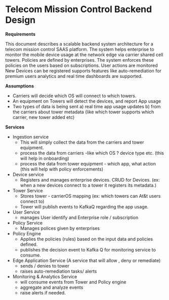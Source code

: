 
# Telecom Mission Control Backend Design

**Requirements**

This document describes a scalable backend system architecture for a telecom mission control SAAS platform.
The system helps enterprise to monitor the mobile device usage at the network edge via carrier shared cell towers.
Policies are defined by enterprises. The system enforces these policies on the users based on subscriptions.
User actions are monitored
New Devices can be registered
supports features like auto-remediation for premium users
analytics and real time dashboards are supported.



**Assumptions**
- Carriers will decide which OS will connect to which towers.
- An equipment on Towers will detect the devices, and report App usage
- Two types of data is being sent a) real time app usage updates b) from the carriers about tower metadata (like which tower supports which carrier, new tower added etc)


**Services**
- Ingestion service 
  - This will simply collect the data from the carriers and tower equipment. 
  - process the data from carriers -like which OS ? device type etc. (this will help in onboarding)
  - process the data from tower equipment - which app, what action (this will help with policy enforcements)
- Device service
  - Registers and manages enterprise devices. CRUD for Devices. (ex: when a new devices connect to a tower it registers its metadata.)
- Tower Service
  - Stores tower - carrierOS mapping (ex: which towers can At&t users connect to)
  - Tower will publish events to KafkaQ regarding the app usage.
- User Service
  - manages User identify and Enterprise role / subscription 
- Policy Service
  - Manages polices given by enterprises 
- Policy Engine
  - Applies the policies (rules) based on the input data and policies defined.
  - publishes the decision event to Kafka Q for monitoring service to consume.
- Edge Application Service (A service that will allow , deny or remediate)
  - sends / denies to tower
  - raises auto-remediation tasks/ alerts
- Monitoring & Analytics Service
  - will consume events from Tower and Policy engine
  - aggregate and analyze events
  - raise alerts if needed.
 


    